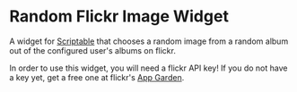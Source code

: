 # Random Flickr Image Widget
A widget for [Scriptable](https://scriptable.app) that chooses a random image from a random album out of the configured user's albums on flickr.

In order to use this widget, you will need a flickr API key!
If you do not have a key yet, get a free one at flickr's [App Garden](https://www.flickr.com/services/api/).
